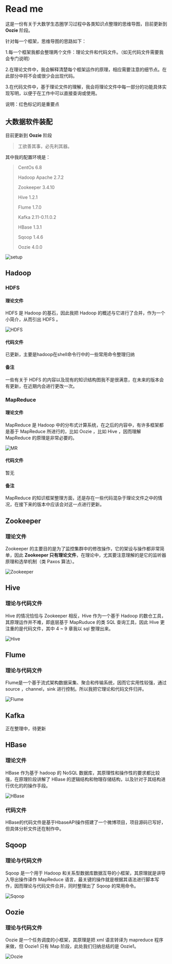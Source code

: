 # Read me		



这是一份有关于大数学生态圈学习过程中各类知识点整理的思维导图，目前更新到 **Oozie** 阶段。



针对每一个框架，思维导图的思路如下：

1.每一个框架我都会整理两个文件：理论文件和代码文件。（如无代码文件需要我会专门说明）

2.在理论文件中，我会解释清楚每个框架运作的原理，相应需要注意的细节点。在此部分中将不会或很少会出现代码。

3.在代码文件中，基于理论文件的理解，我会将理论文件中每一部分的功能具体实现写明，以便于在工作中可以直接查询或使用。



说明：红色标记的是重要点



## 大数据软件装配

目前更新到 **Oozie** 阶段

> 工欲善其事，必先利其器。

其中我的配置环境是：

> CentOs 6.8
>
> Hadoop Apache 2.7.2
>
> Zookeeper 3.4.10
>
> Hive 1.2.1
>
> Flume 1.7.0
>
> Kafka 2.11-0.11.0.2
>
> HBase 1.3.1
>
> Sqoop 1.4.6
>
> Oozie 4.0.0

![setup](README.assets/setup.png)



## Hadoop

### HDFS

#### 理论文件

HDFS 是 Hadoop 的基石，因此我把 Hadoop 的概述与它进行了合并，作为一个小简介，从而引出 HDFS 。



![HDFS](README.assets/HDFS.png)



#### 代码文件

已更新，主要是hadoop在shell命令行中的一些常用命令整理归纳



#### 备注

一些有关于 HDFS 的内容以及现有的知识结构图我不是很满意，在未来的版本会有更新，在近期内会进行更改一次。


### MapReduce

#### 理论文件

MapReduce 是 Hadoop 中的分布式计算系统，在之后的内容中，有许多框架都是基于 MapReduce 所进行的，比如 Oozie ，比如 Hive ，因而理解 MapReduce 的原理是非常必要的。



![MR](README.assets/MR-9047194.png)



#### 代码文件

暂无



#### 备注

MapReduce 的知识框架整理方面，还是存在一些代码混杂于理论文件之中的情况，在接下来的版本中应该会对这一点进行更新。



## Zookeeper

### 理论文件

Zookeeper 的主要目的是为了监控集群中的修改操作，它的架设与操作都非常简单，因此 **Zookeeper 只有理论文件**，在理论中，尤其要注意理解的是它的监听器原理和选举机制（类 Paxos 算法）。

![Zookeeper](README.assets/Zookeeper.png)



## Hive

### 理论与代码文件

Hive 的情况恰恰与 Zookeeper 相反，Hive 作为一个基于 Hadoop 的数仓工具，其原理运作并不难，即底层基于 MapRuduce 的类 SQL 查询工具，因此 Hive 更注重的是代码文件，其中 4 ~ 9 章我以 sql 整理出来。

![Hive](README.assets/Hive.png)

## Flume

### 理论与代码文件

Flume是一个基于流式架构数据采集、聚合和传输系统，因而它实用性较强，通过source ，channel，sink 进行控制。所以我把它理论和代码文件归并。

![Flume](README.assets/Flume.png)

## Kafka

正在整理中，待更新

## HBase

### 理论文件

HBase 作为基于 hadoop 的 NoSQL 数据库，其原理性和操作性的要求都比较强，在原理阶段讲解了 HBase 的逻辑结构和物理存储结构，以及针对于其结构进行优化的的操作手段。

![HBase](README.assets/HBase.png)

### 代码文件

HBase的代码文件是基于HbaseAPI操作搭建了一个微博项目，项目源码已写好，但具体分析文件还在制作中。

## Sqoop

### 理论与代码文件

Sqoop 是一个用于 Hadoop 和关系型数据库数据互导的小框架，其原理就是讲导入导出操作译作 MapReduce 语言，最关键的操作就是根据其语法进行脚本写作，因而理论与代码文件合并，同时整理出了 Sqoop 的常用命令。

![Sqoop](README.assets/Sqoop.png)

## Oozie

### 理论与代码文件

Oozie 是一个任务调度的小框架，其原理是把 xml 语言转译为 mapreduce 程序来做，但 Oozie1 只有 Map 阶段，此处我们归纳总结的是 Oozie1。

![Oozie](README.assets/Oozie.png)